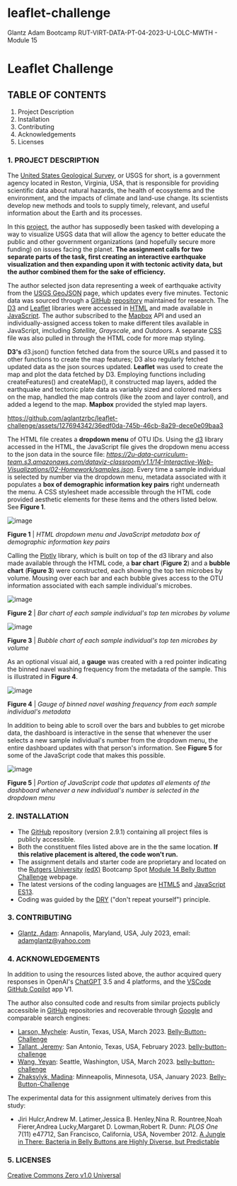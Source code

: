# leaflet-challenge
Glantz Adam Bootcamp RUT-VIRT-DATA-PT-04-2023-U-LOLC-MWTH - Module 15

# Leaflet Challenge

## TABLE OF CONTENTS

1. Project Description
2. Installation
3. Contributing
4. Acknowledgements
5. Licenses

### 1. PROJECT DESCRIPTION

The [United States Geological Survey](https://www.usgs.gov/), or USGS for short, is a government agency located in Reston, Virginia, USA, that is responsible for providing scientific data about natural hazards, the health of ecosystems and the environment, and the impacts of climate and land-use change. Its scientists develop new methods and tools to supply timely, relevant, and useful information about the Earth and its processes. 

In this [project](https://courses.bootcampspot.com/courses/3337/assignments/54007?module_item_id=961640), the author has supposedly been tasked with developing a way to visualize USGS data that will allow the agency to better educate the public and other government organizations (and hopefully secure more funding) on issues facing the planet. **The assignment calls for two separate parts of the task, first creating an interactive earthquake visualization and then expanding upon it with tectonic activity data, but the author combined them for the sake of efficiency.**

The author selected json data representing a week of earthquake activity from the [USGS GeoJSON](http://earthquake.usgs.gov/earthquakes/feed/v1.0/geojson.php) page, which updates every five minutes. Tectonic data was sourced through a [GitHub](https://github.com/) [repository](https://github.com/fraxen/tectonicplates) maintained for research. The [D3](https://d3js.org/) and [Leaflet](https://leafletjs.com/index.html) libraries were accessed in [HTML](https://en.wikipedia.org/wiki/HTML5) and made available in [JavaScript](https://codingbeautydev.com/blog/es13-javascript-features/). The author subscribed to the [Mapbox](https://www.mapbox.com/about/maps/) API and used an individually-assigned access token to make different tiles available in JavaScript, imcluding _Satellite_, _Grayscale_, and _Outdoors_. A separate [CSS](https://en.wikipedia.org/wiki/CSS) file was also pulled in through the HTML code for more map styling.

**D3's** d3.json() function fetched data from the source URLs and passed it to other functions to create the map features; D3 also regularly fetched updated data as the json sources updated. **Leaflet** was used to create the map and plot the data fetched by D3. Employing functions including createFeatures() and createMap(), it constructed map layers, added the earthquake and tectonic plate data as variably sized and colored markers on the map, handled the map controls (like the zoom and layer control), and added a legend to the map. **Mapbox** provided the styled map layers.

https://github.com/aglantzrbc/leaflet-challenge/assets/127694342/36edf0da-745b-46cb-8a29-dece0e09baa3

The HTML file creates a **dropdown menu** of OTU IDs. Using the [d3](https://d3js.org/) library accessed in the HTML, the JavaScript file gives the dropdown menu access to the json data in the source file: _https://2u-data-curriculum-team.s3.amazonaws.com/dataviz-classroom/v1.1/14-Interactive-Web-Visualizations/02-Homework/samples.json_. Every time a sample individual is selected by number via the dropdown menu, metadata associated with it populates a **box of demographic information key pairs** right underneath the menu. A CSS stylesheet made accessible through the HTML code provided aesthetic elements for these items and the others listed below. See **Figure 1**.

![image](https://github.com/aglantzrbc/belly-button-challenge/assets/127694342/6c68dcb4-2eba-42dc-ba83-8cc626140436)

**Figure 1** | *HTML dropdown menu and JavaScript metadata box of demographic information key pairs*

Calling the [Plotly](https://plotly.com/javascript/) library, which is built on top of the d3 library and also made available through the HTML code, a **bar chart** (**Figure 2**) and a **bubble chart** (**Figure 3**) were constructed, each showing the top ten microbes by volume. Mousing over each bar and each bubble gives access to the OTU information associated with each sample individual's microbes.

![image](https://github.com/aglantzrbc/belly-button-challenge/assets/127694342/f5f923ee-2e60-494c-8d8c-451bd2bb3e13)

**Figure 2** | *Bar chart of each sample individual's top ten microbes by volume*

![image](https://github.com/aglantzrbc/belly-button-challenge/assets/127694342/a40bdaa0-c452-4f2c-a446-055f6b70a7af)

**Figure 3** | *Bubble chart of each sample individual's top ten microbes by volume*

As an optional visual aid, a **gauge** was created with a red pointer indicating the binned navel washing frequency from the metadata of the sample. This is illustrated in **Figure 4**.

![image](https://github.com/aglantzrbc/belly-button-challenge/assets/127694342/a25f4b02-a8ed-4cae-9ccf-d5f6ca33278d)

**Figure 4** | *Gauge of binned navel washing frequency from each sample individual's metadata*

In addition to being able to scroll over the bars and bubbles to get microbe data, the dashboard is interactive in the sense that whenever the user selects a new sample individual's number from the dropdown menu, the entire dashboard updates with that person's information. See **Figure 5** for some of the JavaScript code that makes this possible.

![image](https://github.com/aglantzrbc/belly-button-challenge/assets/127694342/ba96056f-4972-4e69-bb6a-46697148047b)

**Figure 5** | *Portion of JavaScript code that updates all elements of the dashboard whenever a new individual's number is selected in the dropdown menu*

### 2. INSTALLATION

- The [GitHub](https://github.com/aglantzrbc/belly-button-challenge) repository (version 2.9.1) containing all project files is publicly accessible.
- Both the constituent files listed above are in the the same location. **If this relative placement is altered, the code won't run.**
- The assignment details and starter code are proprietary and located on the [Rutgers University](https://www.rutgers.edu/) [(edX)](https://www.edx.org/) Bootcamp Spot [Module 14 Belly Button Challenge](https://courses.bootcampspot.com/courses/3337/assignments/54006?module_item_id=961579) webpage.
- The latest versions of the coding languages are [HTML5](https://en.wikipedia.org/wiki/HTML5) and [JavaScript ES13](https://codingbeautydev.com/blog/es13-javascript-features/).
- Coding was guided by the [DRY](https://en.wikipedia.org/wiki/Don%27t_repeat_yourself) ("don't repeat yourself") principle.

### 3. CONTRIBUTING

- [Glantz, Adam](https://www.linkedin.com/in/adam-glantz/): Annapolis, Maryland, USA, July 2023, email: adamglantz@yahoo.com

### 4. ACKNOWLEDGEMENTS

In addition to using the resources listed above, the author acquired query responses in OpenAI's [ChatGPT](https://chat.openai.com/) 3.5 and 4 platforms, and the [VSCode GitHub Copilot](https://github.com/features/copilot) app V1.

The author also consulted code and results from similar projects publicly accessible in [GitHub](https://github.com/) repositories and recoverable through [Google](https://www.google.com/) and comparable search engines:

- [Larson, Mychele](https://www.linkedin.com/in/mychele-larson/): Austin, Texas, USA, March 2023. [Belly-Button-Challenge](https://github.com/mychele-larson/Belly-Button-Challenge)
- [Tallant, Jeremy](https://www.linkedin.com/in/jeremy-tallant-717075220/): San Antonio, Texas, USA, February 2023. [belly-button-challenge](https://github.com/JeremyTallant/belly-button-challenge)
- [Wang, Yeyan](https://www.linkedin.com/in/yeyan-wang/): Seattle, Washington, USA, March 2023. [belly-button-challenge](https://github.com/yeyanwang/belly-button-challenge)
- [Zhaksylyk, Madina](https://www.linkedin.com/in/madinazh/): Minneapolis, Minnesota, USA, January 2023. [Belly-Button-Challenge](https://github.com/madinalikes/Belly-Button-Challenge)

The experimental data for this assignment ultimately derives from this study:

- Jiri Hulcr,Andrew M. Latimer,Jessica B. Henley,Nina R. Rountree,Noah Fierer,Andrea Lucky,Margaret D. Lowman,Robert R. Dunn: _PLOS One_ 7(11) e47712, San Francisco, California, USA, November 2012. [A Jungle in There: Bacteria in Belly Buttons are Highly Diverse, but Predictable](https://journals.plos.org/plosone/article?id=10.1371/journal.pone.0047712)


### 5. LICENSES

[Creative Commons Zero v1.0 Universal](https://creativecommons.org/publicdomain/zero/1.0/)
